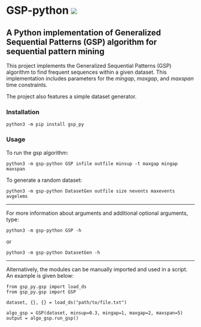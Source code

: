 # GSP-python [![](https://img.shields.io/badge/python-3.11-blue.svg)](https://www.python.org/downloads/)

## A Python implementation of Generalized Sequential Patterns (GSP) algorithm for sequential pattern mining

This project implements the Generalized Sequential Patterns (GSP) algorithm to find frequent sequences within a given
dataset. This implementation includes parameters for the _mingap_, _maxgap_, and _maxspan_ time constraints.

The project also features a simple dataset generator.

### Installation

```
python3 -m pip install gsp_py
```

### Usage

To run the gsp algorithm:

```
python3 -m gsp-python GSP infile outfile minsup -t maxgap mingap maxspan
```

To generate a random dataset:

```
python3 -m gsp-python DatasetGen outfile size nevents maxevents avgelems
```

---

For more information about arguments and additional optional arguments, type:

```
python3 -m gsp-python GSP -h
```

or

```
python3 -m gsp-python DatasetGen -h
```

---

Alternatively, the modules can be manually imported and used in a script.
An example is given below:

```
from gsp_py.gsp import load_ds
from gsp_py.gsp import GSP

dataset, {}, {} = load_ds("path/to/file.txt")

algo_gsp = GSP(dataset, minsup=0.3, mingap=1, maxgap=2, maxspan=5)
output = algo_gsp.run_gsp()
```